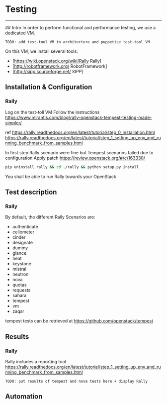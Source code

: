 # Testing

---
## Intro
In order to perform functional and performance testing, we use a dedicated VM.

    TODO: add test-tool VM in architecture and puppetise test-tool VM

On this VM, we install several tools:
* [https://wiki.openstack.org/wiki/Rally Rally]
* [http://robotframework.org/ RobotFramework]
* [http://sipp.sourceforge.net/ SIPP]



## Installation & Configuration

### Rally

Log on the test-toll VM
Follow the instructions https://www.mirantis.com/blog/rally-openstack-tempest-testing-made-simpler/

ref 
https://rally.readthedocs.org/en/latest/tutorial/step_0_installation.html
https://rally.readthedocs.org/en/latest/tutorial/step_1_setting_up_env_and_running_benchmark_from_samples.html

In first step Rally scenario were fine but Tempest scenarios failed due to configuration
Apply patch https://review.openstack.org/#/c/163330/
```bash
pip uninstall rally && cd ./rally && python setup.py install
```
You shall be able to run Rally towards your OpenStack

## Test description

### Rally

By default, the different Rally Scenarios are:
* authenticate
* ceilometer
* cinder
* designate
* dummy
* glance
* heat
* keystone
* mistral
* neutron
* nova
* quotas
* requests
* sahara
* tempest
* vm
* zaqar

tempest tests can be retrieved at https://github.com/openstack/tempest


## Results

### Rally
Rally includes a reporting tool
https://rally.readthedocs.org/en/latest/tutorial/step_1_setting_up_env_and_running_benchmark_from_samples.html

    TODO: put results of tempest and nova tests here + display Rally


## Automation
